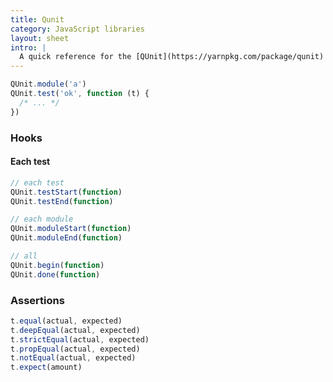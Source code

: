```yaml
---
title: Qunit
category: JavaScript libraries
layout: sheet
intro: |
  A quick reference for the [QUnit](https://yarnpkg.com/package/qunit) testing library in JavaScript.
---
```


```js
QUnit.module('a')
QUnit.test('ok', function (t) {
  /* ... */
})
```

### Hooks

#### Each test

```js
// each test
QUnit.testStart(function)
QUnit.testEnd(function)
```

```js
// each module
QUnit.moduleStart(function)
QUnit.moduleEnd(function)
```

```js
// all
QUnit.begin(function)
QUnit.done(function)
```

### Assertions

```js
t.equal(actual, expected)
t.deepEqual(actual, expected)
t.strictEqual(actual, expected)
t.propEqual(actual, expected)
t.notEqual(actual, expected)
t.expect(amount)
```
